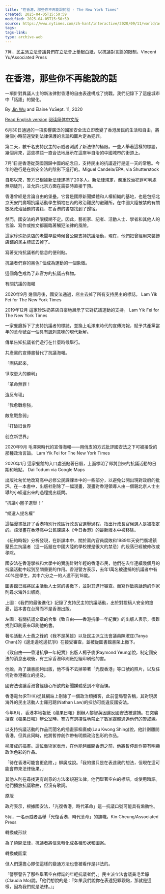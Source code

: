 ```yaml
---
title: "在香港，那些你不再能說的話 - The New York Times"
created: 2025-04-05T15:50:59
modified: 2025-04-05T15:50:59
source: https://www.nytimes.com/zh-hant/interactive/2020/09/11/world/asia/hong-kong-speech.html
tags:
tags-link:
type: archive-web
---
```




7月，民主派立法會議員們在立法會上舉起白紙，以抗議對言論的限制。Vincent Yu/Associated Press

# 在香港，那些你不再能說的話

一項針對異議人士的新法律對香港的自由表達構成了挑戰。我們記錄下了這座城市中「話語」的變化。

By [Jin Wu](https://www.nytimes.com/by/jin-wu) and Elaine YuSept. 11, 2020

[Read English version](https://www.nytimes.com/interactive/2020/09/04/world/asia/hong-kong-speech.html) [阅读简体中文版](https://www.nytimes.com/zh/interactive/2020/09/11/world/asia/hong-kong-speech.html)

6月30日通過的一項影響廣泛的國家安全法立即改變了香港居民的生活和自由，將幾個小時前還受到法律保護的言論和圖片定為犯罪。 

第二天，數千名支持民主的示威者測試了新法律的極限。一些人舉著這樣的標語，幾個月來，這些標語一直合法地展示在這座半自治的中國城市的街道上。 


7月1日是香港從英國回歸中國的紀念日，支持民主的抗議遊行是這一天的常態。今年的遊行是在新安全法的陰影下進行的。Miguel Candela/EPA, via Shutterstock

自那以來，警方已根據新法律逮捕了20多人。新法律規定，嚴重政治犯罪可判處無期徒刑，並允許北京方面在需要時直接干預。 

香港曾經是言論自由的堡壘。它曾是國際新聞媒體和人權組織的基地，也是包括北京天安門廣場抗議活動學生領袖在內的政治難民的避難所。在中國大陸被禁的有關敏感政治話題的書籍，在香港的書店找到了歸宿。 

然而，國安法的界限模糊不定。因此，藝術家、記者、活動人士、學者和其他人的言論、寫作或推文都面臨著觸犯法律的風險。 

這家珍珠奶茶店的老闆早些時候曾公開支持抗議活動，現在，他們把曾經用來裝飾店鋪的民主標誌去掉了。 


寫著支持抗議者的信息的便利貼。

抗議者們穿的黑色T恤成為運動的一個象徵。

這個角色成為了非官方的抗議吉祥物。

有關抗議的海報

2020年9月 幾個月後，國安法通過，店主去掉了所有支持民主的標誌。 Lam Yik Fei for The New York Times

2019年12月 這家珍珠奶茶店自豪地展示了它對抗議運動的支持。 Lam Yik Fei for The New York Times

一家餐廳拆下了支持抗議者的標誌，並換上毛澤東時代的宣傳海報，賦予共產黨當年的革命號召一個具有諷刺意味的現代新解。 


傳單告知抗議者們遊行在什麼時候舉行。

共產黨的宣傳畫替代了抗議海報。

「團結起來，

爭取更大的勝利」

「革命無罪！

造反有理」

「我愈戰愈強，

敵愈戰愈弱」

「打破旧世界

创立新世界」

2020年9月 毛澤東時代的宣傳海報——用俏皮的方式批評國安法之下可被接受的那種政治言論。 Lam Yik Fei for The New York Times

2020年1月 這家餐館的入口處張貼著日曆，上面標明了即將到來的抗議活動的日期和地點。 Dai Todum via Google Maps

出版社匆忙地改寫高中必修公民課課本中的一些部分，以避免公開出現對政府的批評。在一本書中，出版社刪除了一幅漫畫，漫畫對香港領導人由一個親北京人士主導的小組選出來的過程提出疑問。 


“抗議小圈子選舉！”

“候選人提名權”

這幅漫畫批評了香港特別行政區行政長官選舉過程，指出行政長官候選人是被指定的。該漫畫在香港高中公民課課本《今日香港》的最新版本中被移除。

《紐約時報》分析發現，在新課本中，關於黨內官員腐敗和1989年天安門廣場鎮壓民主抗議者（這一話題在中國大陸的學校裡是很大的禁忌）的段落已經被修改或移除。 

國安法在香港學校和大學中的實施針對年輕的香港市民，他們在去年連續幾個月的抗議活動中起到至關重要的作用。香港警方表示，去年1萬名被逮捕的抗議者中有40%是學生，其中六分之一的人還不到18歲。 

圖書館已經將民主活動人士寫的書撤下，並對其進行審查。而寫作敏感話題的作家則尋求海外出版商。 


上圖：《我們的最後進化》記錄了支持民主的抗議活動，出於對投稿人安全的擔憂，這本書在台灣而不是香港出版。

 

左圖：有關抗議文章的合集《致自由——香港抗爭一年紀實》的出版人表示，很難找到印刷廠來印刷他的書。

著名活動人士黃之鋒的《我不是英雄》以及民主派立法會議員陳淑庄(Tanya Chan)的《邊走邊吃邊抗爭》在接受審查，並被從圖書館書架上撤下。

《致自由——香港抗爭一年紀實》出版人楊子俊(Raymond Yeung)說，制定國安法的消息出現後，有三家香港印刷廠拒絕印刷他的書。 

他說，為了讓書能夠出版，他不得不去掉帶著「光復香港」等口號的照片，以及任何對香港獨立的提及。 

國安法也讓香港曾經隨心所欲的新聞媒體感到不寒而慄。 

香港電台(RTHK)從其網站上刪除了一個政治類播客，此前當局警告稱，其對現居海外的民主活動人士羅冠聰(Nathan Law)的採訪可能違反國安法。 

今年8月，香港本地報紙《蘋果日報》創辦人黎智英因違反國安法被逮捕。在突襲搜查《蘋果日報》辦公室時，警方有選擇性地禁止了數家媒體通過他們的警戒線。 

以支持抗議活動的作品而聞名的插畫家柳廣成(Lau Kwong Shing)說，他計劃離開香港，但與此同時，他將暫停創作帶有明顯政治色彩的作品。 


柳廣成的插畫。這位藝術家表示，在他能夠離開香港之前，他將暫停創作帶有明顯政治色彩的作品。

「待在香港可能會更危險，」柳廣成說。「我的畫只是在表達我的想法，但現在這可能會帶來法律後果。」 

其他人則在尋找更有創意的方法來規避法律。他們舉著空白的標語，或使用暗語。他們播放抗議歌曲，但沒有歌詞。


原版

政府表示，根據國安法，「光復香港，時代革命」這一抗議口號可能具有煽動性。

5月，一名示威者高舉「光復香港，時代革命」的旗幟。Kin Cheung/Associated Press

轉換成形狀

為了繞開法律，抗議者將信息轉化成各種形狀和圖案。

轉換成圖案

但人們還擔心即使這樣的變通方法也會被看作是非法的。 

「警察警告了那些舉著空白標誌的年輕抗議者們，」民主派立法會議員毛孟靜(Claudia Mo)說。「他們想說的是：『如果我們說你在表達犯罪觀點，那就是這樣，因為我們就是法律。』」 
